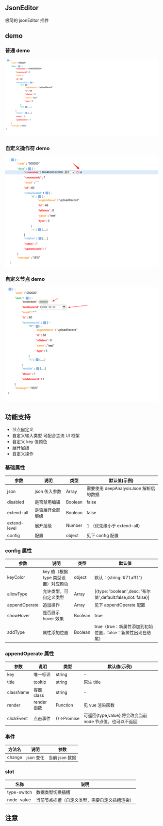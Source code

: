 ## JsonEditor

极简的 jsonEditor 插件

## demo

### 普通 demo

![案例](./template/demo.png)

### 自定义操作符 demo

![案例](./template/demo1.png)

### 自定义节点 demo

![案例](./template/demo2.png)

## 功能支持

- 节点自定义
- 自定义输入类型 可配合主流 UI 框架
- 自定义 key 值颜色
- 展开层级
- 自定义操作

### 基础属性

| 参数         | 说明             | 类型    | 默认值(示例)                           |
| ------------ | ---------------- | ------- | -------------------------------------- |
| json         | json 传入参数    | Array   | 需要使用 deepAnalysisJson 解析后的数据 |
| disabled     | 是否禁用编辑     | Boolean | false                                  |
| extend-all   | 是否展开全部层级 | Boolean | false                                  |
| extend-level | 展开层级         | Number  | 1 （优先级小于 extend-all）            |
| config       | 配置             | object  | 见下 config 配置                       |

### config 属性

| 参数 | 说明 | 类型 | 默认值 |
| --- | --- | --- | --- |
| keyColor | key 值（根据 type 类型设置）对应颜色 | object | 默认：{string:'#71aff1'} |
| allowType | 允许类型，可自定义类型 | Array | [{type: 'boolean',desc: '布尔值',default:false,slot: false}] |
| appendOperate | 追加操作 | Array | 见下 appendOperate 配置 |
| showHover | 是否展示 hover 效果 | Boolean | true |
| addType | 属性添加位置 | Boolean | true（true：新属性添加到初始位置，false：新属性出现在结尾） |

### appendOperate 属性

| 参数       | 说明        | 类型        | 默认值(示例)                                              |
| ---------- | ----------- | ----------- | --------------------------------------------------------- |
| key        | 唯一标识    | string      | -                                                         |
| title      | tooltip     | string      | 原生 title                                                |
| className  | 容器 class  | string      | -                                                         |
| render     | render 函数 | Function    | 见 vue 渲染函数                                           |
| clickEvent | 点击事件    | ()=>Promise | 可返回{type,value},将会改变当前 node 节点值，也可以不返回 |

### 事件

| 方法名 | 说明      | 参数           |
| ------ | --------- | -------------- |
| change | json 变化 | 当前 json 数据 |

### slot

| 名称        | 说明                                           |
| ----------- | ---------------------------------------------- |
| type-switch | 数据类型切换插槽                               |
| node-value  | 当前节点插槽（自定义类型，需要自定义插槽渲染） |

## 注意
